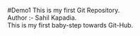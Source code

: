 #Demo1
This is my first Git Repository.
<br>
Author :- Sahil Kapadia.
<br>
This is my first baby-step towards Git-Hub.
